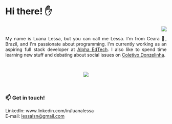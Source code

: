 # Hi there! ✋
<p align = "right" > <img src = "https://komarev.com/ghpvc/?username=luanalessa&color=blue" /> </p>

<p align="justify">My name is Luana Lessa, but you can call me Lessa. I'm from Ceara 🌵, Brazil, and I'm  passionate about programming. I'm currently working as an aspiring full stack developer at <a href="https://sejaalphaedtech.org.br/">Alpha EdTech</a>. I also like to spend time learning new stuff and debating about social issues on <a href="https://www.instagram.com/coletivodonzelinha/">Coletivo Donzelinha</a>. </p></br>



<p align="center">
   <img src="https://github-readme-stats.vercel.app/api?username=luanalessa&show_icons=true&theme=react" />
</p>
<br/>

 
<h3> 📫 Get in touch! </h3>
LinkedIn: www.linkedin.com/in/luanalessa </br>
E-mail: <a href="mailto:lessalsn@gmail.com">lessalsn@gmail.com</a>


